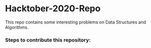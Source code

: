# Hacktober-2020-Repo

This repo contains some interesting problems on Data Structures and Algorithms. 

<h3>Steps to contribute this repository:</h3>
